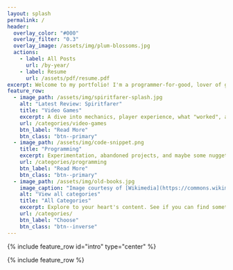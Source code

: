 ```yaml
---
layout: splash
permalink: /
header:
  overlay_color: "#000"
  overlay_filter: "0.3"
  overlay_image: /assets/img/plum-blossoms.jpg
  actions:
    - label: All Posts
      url: /by-year/
    - label: Resume
      url: /assets/pdf/resume.pdf
excerpt: Welcome to my portfolio! I'm a programmer-for-good, lover of games, and write random blog posts in my spare time.
feature_row:
  - image_path: /assets/img/spiritfarer-splash.jpg
    alt: "Latest Review: Spiritfarer"
    title: "Video Games"
    excerpt: A dive into mechanics, player experience, what "worked", and what didn't.
    url: /categories/video-games
    btn_label: "Read More"
    btn_class: "btn--primary"
  - image_path: /assets/img/code-snippet.png
    title: "Programming"
    excerpt: Experimentation, abandoned projects, and maybe some nuggets to learn from.
    url: /categories/programming
    btn_label: "Read More"
    btn_class: "btn--primary"
  - image_path: /assets/img/old-books.jpg
    image_caption: "Image courtesy of [Wikimedia](https://commons.wikimedia.org/wiki/File:Old_books_by_bionicteaching.jpg)"
    alt: "View all categories"
    title: "All Categories"
    excerpt: Explore to your heart's content. See if you can find something interesting.
    url: /categories/
    btn_label: "Choose"
    btn_class: "btn--inverse"
---
```


{% include feature_row id="intro" type="center" %}

{% include feature_row %}
